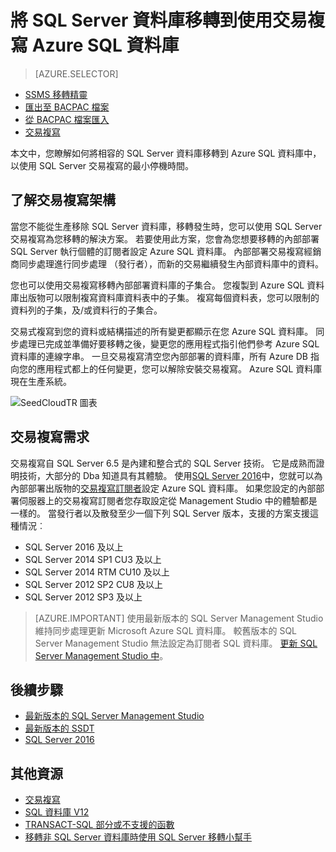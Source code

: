 <properties
   pageTitle="移轉至 SQL 資料庫交易複寫 |Microsoft Azure"
   description="Microsoft Azure SQL 資料庫，資料庫移轉匯入資料庫交易複寫"
   services="sql-database"
   documentationCenter=""
   authors="CarlRabeler"
   manager="jhubbard"
   editor=""/>

<tags
   ms.service="sql-database"
   ms.devlang="NA"
   ms.topic="article"
   ms.tgt_pltfrm="NA"
   ms.workload="sqldb-migrate"
   ms.date="08/23/2016"
   ms.author="carlrab"/>

# <a name="migrate-sql-server-database-to-azure-sql-database-using-transactional-replication"></a>將 SQL Server 資料庫移轉到使用交易複寫 Azure SQL 資料庫

> [AZURE.SELECTOR]
- [SSMS 移轉精靈](sql-database-cloud-migrate-compatible-using-ssms-migration-wizard.md)
- [匯出至 BACPAC 檔案](sql-database-cloud-migrate-compatible-export-bacpac-ssms.md)
- [從 BACPAC 檔案匯入](sql-database-cloud-migrate-compatible-import-bacpac-ssms.md)
- [交易複寫](sql-database-cloud-migrate-compatible-using-transactional-replication.md)

本文中，您瞭解如何將相容的 SQL Server 資料庫移轉到 Azure SQL 資料庫中，以使用 SQL Server 交易複寫的最小停機時間。

## <a name="understanding-the-transactional-replication-architecture"></a>了解交易複寫架構

當您不能從生產移除 SQL Server 資料庫，移轉發生時，您可以使用 SQL Server 交易複寫為您移轉的解決方案。 若要使用此方案，您會為您想要移轉的內部部署 SQL Server 執行個體的訂閱者設定 Azure SQL 資料庫。 內部部署交易複寫經銷商同步處理進行同步處理 （發行者），而新的交易繼續發生內部資料庫中的資料。 

您也可以使用交易複寫移轉內部部署資料庫的子集合。 您複製到 Azure SQL 資料庫出版物可以限制複寫資料庫資料表中的子集。 複寫每個資料表，您可以限制的資料列的子集，及/或資料行的子集合。

交易式複寫到您的資料或結構描述的所有變更都顯示在您 Azure SQL 資料庫。 同步處理已完成並準備好要移轉之後，變更您的應用程式指引他們參考 Azure SQL 資料庫的連線字串。 一旦交易複寫清空您內部部署的資料庫，所有 Azure DB 指向您的應用程式都上的任何變更，您可以解除安裝交易複寫。 Azure SQL 資料庫現在生產系統。

 ![SeedCloudTR 圖表](./media/sql-database-cloud-migrate/SeedCloudTR.png)

## <a name="transactional-replication-requirements"></a>交易複寫需求

交易複寫自 SQL Server 6.5 是內建和整合式的 SQL Server 技術。 它是成熟而證明技術，大部分的 Dba 知道具有其體驗。 使用[SQL Server 2016](https://www.microsoft.com/en-us/cloud-platform/sql-server)中，您就可以為內部部署出版物的[交易複寫訂閱者](https://msdn.microsoft.com/library/mt589530.aspx)設定 Azure SQL 資料庫。 如果您設定的內部部署伺服器上的交易複寫訂閱者您存取設定從 Management Studio 中的體驗都是一樣的。 當發行者以及散發至少一個下列 SQL Server 版本，支援的方案支援這種情況︰

 - SQL Server 2016 及以上 
 - SQL Server 2014 SP1 CU3 及以上
 - SQL Server 2014 RTM CU10 及以上
 - SQL Server 2012 SP2 CU8 及以上
 - SQL Server 2012 SP3 及以上


> [AZURE.IMPORTANT] 使用最新版本的 SQL Server Management Studio 維持同步處理更新 Microsoft Azure SQL 資料庫。 較舊版本的 SQL Server Management Studio 無法設定為訂閱者 SQL 資料庫。 [更新 SQL Server Management Studio 中](https://msdn.microsoft.com/library/mt238290.aspx)。


## <a name="next-steps"></a>後續步驟

- [最新版本的 SQL Server Management Studio](https://msdn.microsoft.com/library/mt238290.aspx)
- [最新版本的 SSDT](https://msdn.microsoft.com/library/mt204009.aspx)
- [SQL Server 2016](https://www.microsoft.com/en-us/cloud-platform/sql-server)

## <a name="additional-resources"></a>其他資源

- [交易複寫](https://msdn.microsoft.com/library/mt589530.aspx)
- [SQL 資料庫 V12](sql-database-v12-whats-new.md)
- [TRANSACT-SQL 部分或不支援的函數](sql-database-transact-sql-information.md)
- [移轉非 SQL Server 資料庫時使用 SQL Server 移轉小幫手](http://blogs.msdn.com/b/ssma/)
